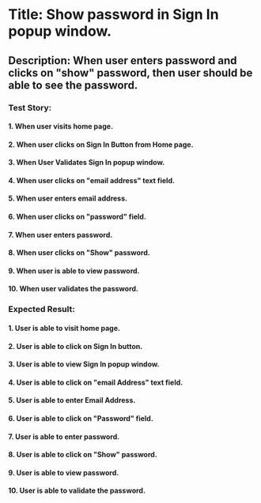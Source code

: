 # Title: Show password in Sign In popup window.
## Description: When user enters password and clicks on "show" password, then user should be able to see the password.

### Test Story: 
#### 1. When user visits home page.
#### 2. When user clicks on Sign In Button from Home page.
#### 3. When User Validates Sign In popup window.
#### 4. When user clicks on "email address" text field.
#### 5. When user enters email address.
#### 6. When user clicks on "password" field.
#### 7. When user enters password.
#### 8. When user clicks on "Show" password.
#### 9. When user is able to view password.
#### 10. When user validates the password.


### Expected Result:
#### 1. User is able to visit home page.
#### 2. User is able to click on Sign In button.
#### 3. User is able to view Sign In popup window.
#### 4. User is able to click on "email Address" text field.
#### 5. User is able to enter Email Address.
#### 6. User is able to click on "Password" field.
#### 7. User is able to enter password.
#### 8. User is able to click on "Show" password.
#### 9. User is able to view password.
#### 10. User is able to validate the password.

